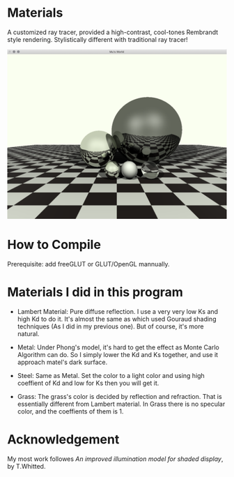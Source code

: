 # Materials

A customized ray tracer, provided a high-contrast, cool-tones Rembrandt style rendering. Stylistically different with traditional ray tracer!

![image](sample_output/sample.png)

# How to Compile

Prerequisite: add freeGLUT or GLUT/OpenGL mannually.

# Materials I did in this program

- Lambert Material: Pure diffuse reflection. I use a very very low Ks and high Kd to do it. It's almost the same as which used Gouraud shading techniques (As I did in my previous one). But of course, it's more natural.

- Metal: Under Phong's model, it's hard to get the effect as Monte Carlo Algorithm can do. So I simply lower the Kd and Ks together, and use it approach matel's dark surface.

- Steel: Same as Metal. Set the color to a light color and using high coeffient of Kd and low for Ks then you will get it.

- Grass: The grass's color is decided by reflection and refraction. That is essentially different from Lambert material. In Grass there is no specular color, and the coeffients of them is 1.

# Acknowledgement

My most work followes _An improved illumination model for shaded display_, by T.Whitted.
